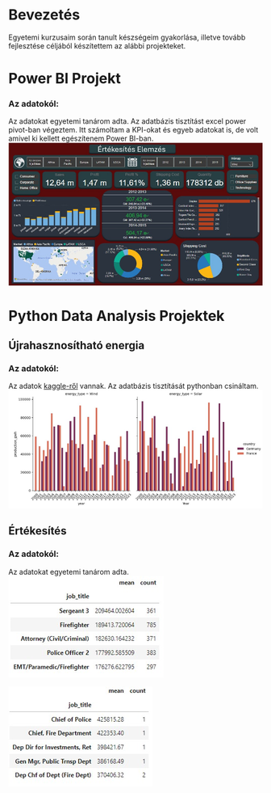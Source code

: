 # Bevezetés
Egyetemi kurzusaim során tanult készségeim gyakorlása, illetve tovább fejlesztése céljából készítettem az alábbi projekteket. 
# Power BI Projekt
### Az adatokól: 
Az adatokat egyetemi tanárom adta. Az adatbázis tisztítást excel power pivot-ban végeztem. Itt számoltam a KPI-okat és egyeb adatokat is, de volt amivel ki kellett egészítenem Power BI-ban.
![](https://github.com/rfanni324/portfolio/blob/main/assets/gso_bi.jpg)
# Python Data Analysis Projektek
## Újrahasznosítható energia 
### Az adatokól: 
Az adatok [kaggle-ről](https://www.kaggle.com/datasets/anishvijay/global-renewable-energy-and-indicators-dataset/data) vannak. Az adatbázis tisztítását pythonban csináltam.
![](https://github.com/rfanni324/portfolio/blob/main/assets/g_f_wind_solar.jpg)
## Értékesítés
### Az adatokól: 
Az adatokat egyetemi tanárom adta.
![](https://github.com/rfanni324/portfolio/blob/main/assets/sales_query1.jpg)

![](https://github.com/rfanni324/portfolio/blob/main/assets/sales_query2.jpg)
